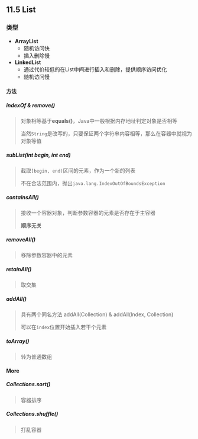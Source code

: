 ## 11.5 List

### 类型

* **ArrayList**
  * 随机访问快
  * 插入删除慢
* **LinkedList**
  * 通过代价较低的在List中间进行插入和删除，提供顺序访问优化
  * 随机访问慢



#### 方法

##### indexOf & remove()

> 对象相等基于**equals()**，Java中一般根据内存地址判定对象是否相等
>
> 当然`String`是改写的，只要保证两个字符串内容相等，那么在容器中就视为对象等值

##### subList(int begin, int end)

> 截取`[begin, end)`区间的元素，作为一个新的列表
>
> 不在合法范围内，抛出`java.lang.IndexOutOfBoundsException`

##### containsAll()

> 接收一个容器对象，判断参数容器的元素是否存在于主容器
>
> **顺序无关**

##### removeAll()

> 移除参数容器中的元素

##### retainAll()

> 取交集

##### addAll()

> 具有两个同名方法 addAll(Collection) & addAll(Index, Collection)
>
> 可以在`index`位置开始插入若干个元素

##### toArray()

> 转为普通数组





#### More

##### Collections.sort()

> 容器排序

##### Collections.shuffle()

> 打乱容器